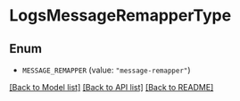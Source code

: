 # LogsMessageRemapperType

## Enum


* `MESSAGE_REMAPPER` (value: `"message-remapper"`)


[[Back to Model list]](../README.md#documentation-for-models) [[Back to API list]](../README.md#documentation-for-api-endpoints) [[Back to README]](../README.md)


